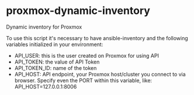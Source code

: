# proxmox-dynamic-inventory
Dynamic inventory for Proxmox

To use this script it's necessary to have ansible-inventory and the following variables initialized in your environment:
- API_USER: this is the user created on Proxmox for using API
- API_TOKEN: the value of API Token
- API_TOKEN_ID: name of the token
- API_HOST: API endpoint, your Proxmox host/cluster you connect to via browser. Specify even the PORT within this variable, like: API_HOST=127.0.0.1:8006

